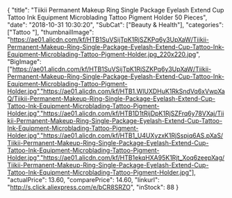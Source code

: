 {
	"title": "Tiikii Permanent Makeup Ring Single Package Eyelash Extend Cup Tattoo Ink Equipment Microblading Tattoo Pigment Holder 50 Pieces",
	"date": "2018-10-31 10:30:20",
	"SubCat": ["Beauty & Health"],
	"categories": ["Tattoo "],
	"thumbnailImage": "https://ae01.alicdn.com/kf/HTB1SuVSijTpK1RjSZKPq6y3UpXaW/Tiikii-Permanent-Makeup-Ring-Single-Package-Eyelash-Extend-Cup-Tattoo-Ink-Equipment-Microblading-Tattoo-Pigment-Holder.jpg_220x220.jpg",
	"BigImage": ["https://ae01.alicdn.com/kf/HTB1SuVSijTpK1RjSZKPq6y3UpXaW/Tiikii-Permanent-Makeup-Ring-Single-Package-Eyelash-Extend-Cup-Tattoo-Ink-Equipment-Microblading-Tattoo-Pigment-Holder.jpg","https://ae01.alicdn.com/kf/HTB1.WlUXDHuK1RkSndVq6xVwpXaQ/Tiikii-Permanent-Makeup-Ring-Single-Package-Eyelash-Extend-Cup-Tattoo-Ink-Equipment-Microblading-Tattoo-Pigment-Holder.jpg","https://ae01.alicdn.com/kf/HTB1D1tRijDpK1RjSZFrq6y78VXaj/Tiikii-Permanent-Makeup-Ring-Single-Package-Eyelash-Extend-Cup-Tattoo-Ink-Equipment-Microblading-Tattoo-Pigment-Holder.jpg","https://ae01.alicdn.com/kf/HTB1_U4UXyzxK1RjSspjq6AS.pXaS/Tiikii-Permanent-Makeup-Ring-Single-Package-Eyelash-Extend-Cup-Tattoo-Ink-Equipment-Microblading-Tattoo-Pigment-Holder.jpg","https://ae01.alicdn.com/kf/HTB1ekqHXA95K1Rjt_Xoq6zeepXag/Tiikii-Permanent-Makeup-Ring-Single-Package-Eyelash-Extend-Cup-Tattoo-Ink-Equipment-Microblading-Tattoo-Pigment-Holder.jpg"],
	"actualPrice": 13.60,
	"comparePrice": 14.60,
	"linkurl": "http://s.click.aliexpress.com/e/bCR8SRZO",
	"inStock": 88
}

